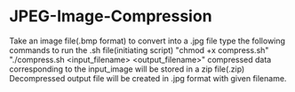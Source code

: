 # JPEG-Image-Compression
Take an image file(.bmp format) to convert into a .jpg file
	type the following commands to run the .sh file(initiating script)
		"chmod +x compress.sh"
		"./compress.sh <input_filename> <output_filename>"
	compressed data corresponding to the input_image will be stored in a zip file(.zip)
	Decompressed output file will be created in .jpg format with given filename.
